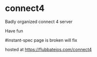 # connect4
Badly organized connect 4 server

Have fun

#instant-spec page is broken will fix

hosted  at https://flubbateios.com/connect4
